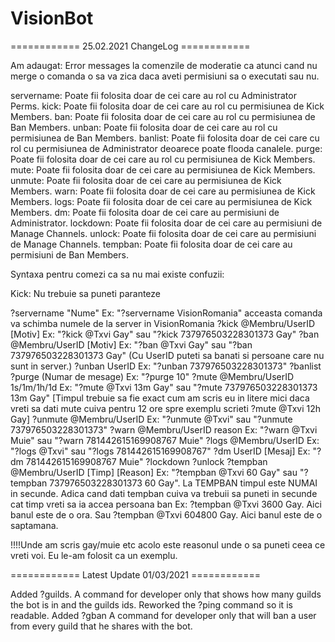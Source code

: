 # VisionBot

============ 25.02.2021 ChangeLog ============

Am adaugat:
Error messages la comenzile de moderatie ca atunci cand nu merge o comanda o sa va zica daca aveti permisiuni sa o executati sau nu.


servername: Poate fii folosita doar de cei care au rol cu Administrator Perms.
kick: Poate fii folosita doar de cei care au rol cu permisiunea de Kick Members.
ban: Poate fii folosita doar de cei care au rol cu permisiunea de Ban Members.
unban: Poate fii folosita doar de cei care au rol cu permisiunea de Ban Members.
banlist: Poate fii folosita doar de cei care cu rol cu permisiunea de Administrator deoarece poate flooda canalele.
purge: Poate fii folosita doar de cei care au rol cu permisiunea de Kick Members.
mute: Poate fii folosita doar de cei care au permisiunea de Kick Members.
unmute: Poate fii folosita doar de cei care au permisiunea de Kick Members.
warn: Poate fii folosita doar de cei care au permisiunea de Kick Members.
logs: Poate fii folosita doar de cei care au permisiunea de Kick Members.
dm: Poate fii folosita doar de cei care au permisiuni de Administrator.
lockdown: Poate fii folosita doar de cei care au permisiuni de Manage Channels.
unlock: Poate fii folosita doar de cei care au permisiuni de Manage Channels.
tempban: Poate fii folosita doar de cei care au permisiuni de Ban Members.

Syntaxa pentru comezi ca sa nu mai existe confuzii:


Kick:
Nu trebuie sa puneti paranteze

?servername "Nume" Ex: "?servername VisionRomania" acceasta comanda va schimba numele de la server in VisionRomania
?kick @Membru/UserID [Motiv] Ex: "?kick @Txvi Gay" sau "?kick 737976503228301373 Gay"
?ban @Membru/UserID [Motiv] Ex: "?ban @Txvi Gay" sau "?ban 737976503228301373 Gay" (Cu UserID puteti sa banati si persoane care nu sunt in server.)
?unban UserID Ex: "?unban 737976503228301373"
?banlist
?purge (Numar de mesage) Ex: "?purge 10"
?mute @Membru/UserID 1s/1m/1h/1d Ex: "?mute @Txvi 13m Gay" sau "?mute 737976503228301373 13m Gay" [Timpul trebuie sa fie exact cum am scris eu in litere mici daca vreti sa dati mute cuiva pentru 12 ore spre exemplu scrieti ?mute @Txvi 12h Gay]
?unmute @Membru/UserID Ex: "?unmute @Txvi" sau "?unmute 737976503228301373"
?warn @Membru/UserID reason Ex: "?warn @Txvi Muie" sau "?warn 781442615169908767 Muie"
?logs @Membru/UserID Ex: "?logs @Txvi" sau "?logs 781442615169908767"
?dm UserID [Mesaj] Ex: "?dm 781442615169908767 Muie"
?lockdown
?unlock
?tempban @Membru/UserID [Timp] [Reason] Ex: "?tempban @Txvi 60 Gay" sau "?tempban 737976503228301373 60 Gay". La TEMPBAN timpul este NUMAI in secunde. Adica cand dati tempban cuiva va trebuii sa puneti in secunde cat timp vreti sa ia accea persoana ban Ex: ?tempban @Txvi 3600 Gay. Aici banul este de o ora. Sau ?tempban @Txvi 604800 Gay. Aici banul este de o saptamana. 

!!!!Unde am scris gay/muie etc acolo este reasonul unde o sa puneti ceea ce vreti voi. Eu le-am folosit ca un exemplu.

============ Latest Update 01/03/2021 ============

Added ?guilds. A command for developer only that shows how many guilds the bot is in and the guilds ids.
Reworked the ?ping command so it is readable.
Added ?gban A command for developer only that will ban a user from every guild that he shares with the bot.
